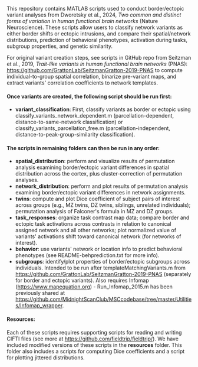 This repository contains MATLAB scripts used to conduct border/ectopic variant analyses from Dworetsky et al., 2024, *Two common and distinct forms of variation in human functional brain networks* (Nature Neuroscience). These scripts allow users to classify network variants as either border shifts or ectopic intrusions, and compare their spatial/network distributions, prediction of behavioral phenotypes, activation during tasks, subgroup properties, and genetic similarity.

For original variant creation steps, see scripts in GitHub repo from Seitzman et al., 2019, *Trait-like variants in human functional brain networks* (PNAS): https://github.com/GrattonLab/SeitzmanGratton-2019-PNAS to compute individual-to-group spatial correlation, binarize pre-variant maps, and extract variants' correlation coefficients to network templates.

#### Once variants are created, the following script should be run first:
- **variant_classification**: First, classify variants as border or ectopic using classify_variants_network_dependent.m (parcellation-dependent, distance-to-same-network classification) or classify_variants_parcellation_free.m (parcellation-independent, distance-to-peak-group-similarity classification).

#### The scripts in remaining folders can then be run in any order:
- **spatial_distribution**: perform and visualize results of permutation analysis examining border/ectopic variant differences in spatial distribution across the cortex, plus cluster-correction of permutation analyses.
- **network_distribution**: perform and plot results of permutation analysis examining border/ectopic variant differences in network assignments.
- **twins**: compute and plot Dice coefficient of subject pairs of interest across groups (e.g., MZ twins, DZ twins, siblings, unrelated individuals); permutation analysis of Falconer's formula in MZ and DZ groups.
- **task_responses**: organize task contrast map data; compare border and ectopic task activations across contrasts in relation to canonical assigned network and all other networks; plot normalized value of variants' activations shift toward canonical network (for networks of interest).
- **behavior**: use variants' network or location info to predict behavioral phenotypes (see README-behprediction.txt for more info).
- **subgroups**: identify/plot properties of border/ectopic subgroups across individuals. Intended to be run after templateMatchingVariants.m from https://github.com/GrattonLab/SeitzmanGratton-2019-PNAS (separately for border and ectopic variants). Also requires Infomap (https://www.mapequation.org) - Run_Infomap_2015.m has been previously shared at https://github.com/MidnightScanClub/MSCcodebase/tree/master/Utilities/Infomap_wrapper.

#### Resources:
Each of these scripts requires supporting scripts for reading and writing CIFTI files (see more at https://github.com/fieldtrip/fieldtrip/). We have included modified versions of these scripts in the **resources** folder. This folder also includes a scripts for computing Dice coefficients and a script for plotting jittered distributions.
